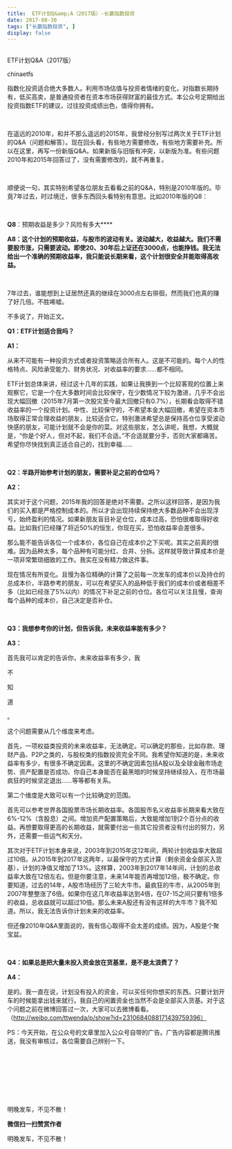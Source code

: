 ```yaml
---
title:  ETF计划Q&amp;A（2017版）-长赢指数投资
date: 2017-08-30
tags: ["长赢指数投资", ]
display: false
---
```



## 



ETF计划Q&amp;A（2017版）




chinaetfs




指数化投资适合绝大多数人。利用市场估值与投资者情绪的变化，对指数长期持有，低买高卖，是普通投资者在资本市场获得财富的最佳方式。本公众号定期给出投资指数ETF的建议，过往投资成绩出色，值得你拥有。


&nbsp;

在遥远的2010年，和并不那么遥远的2015年，我曾经分别写过两次关于ETF计划的Q&amp;A（问题和解答）。现在回头看，有些地方需要修改，有些地方需要补充。所以在这里，再写一份新版Q&amp;A。如果新版与旧版有冲突，以新版为准。有些问题2010年和2015年回答过了，没有需要修改的，就不再重复。

&nbsp;

顺便说一句，其实特别希望各位朋友去看看之前的Q&amp;A，特别是2010年版的。毕竟7年过去，时过境迁，很多东西回头看特别有意思。比如2010年版的Q8：

&nbsp;

****Q8****：预期收益是多少？风险有多大****

**A8：这个计划的预期收益，与股市的波动有关。波动越大，收益越大。我们不需要股市涨，只需要波动。即使20、30年后上证还在3000点，也能挣钱。我无法给出一个准确的预期收益率，我只能说长期来看，这个计划很安全并能取得高收益。**

&nbsp;

7年过去，谁能想到上证居然还真的继续在3000点左右徘徊，然而我们也真的赚了好几倍。不胜唏嘘。





不多说了，开始正文。









**Q1：ETF计划适合我吗？**



**A1：**

从来不可能有一种投资方式或者投资策略适合所有人。这是不可能的。每个人的性格特点、风险承受能力、财务状况、对收益率的要求……都不相同。



ETF计划总体来讲，经过这十几年的实践，如果让我换到一个比较客观的位置上来观察它，它是一个在大多数时间会比较保守，在少数情况下较为激进，几乎不会出现大幅回撤（2015年7月第一次股灾至今最大回撤只有0.7%），长期看会取得不错收益率的一个投资计划。中性、比较保守的，不希望本金大幅回撤，希望在资本市场取得正常合理收益的朋友，比较适合它。特别激进希望总是保持高仓位享受波动快感的朋友，可能计划就不会是你的菜。对这些朋友，怎么讲呢，我想，大概就是，“你是个好人，但对不起，我们不合适。”不合适就要分手，否则大家都痛苦。希望你尽快找到真正适合自己的，找到幸福……

&nbsp;





**Q2：半路开始参考计划的朋友，需要补足之前的仓位吗？**



**A2：**

其实对于这个问题，2015年我的回答是绝对不需要。之所以这样回答，是因为我们的买入都是严格控制成本的。所以才会出现持续保持绝大多数品种不会出现浮亏，始终盈利的情况。如果新朋友盲目补足仓位，成本过高，恐怕很难取得好收益。比如我们已经赚了将近50%的恒生，你现在买，恐怕收益率会差很多。



那么能不能告诉各位一个成本价，各位自己在成本价之下买呢。其实之前真的很难。因为品种太多，每个品种有可能分红、合并、分拆。这样就导致计算成本价是一项非常繁琐细致的工作。我实在没有精力做这件事。



现在情况有所变化。且慢为各位精确的计算了之前每一次发车的成本价以及持仓的总成本价，半路参考的朋友，可以在希望买入的品种低于我们的成本价或者相差不多（比如已经涨了5%以内）的情况下补足之前的仓位。各位可以关注且慢，查询每个品种的成本价，自己决定是否补仓。

&nbsp;







**Q3：我想参考你的计划，但告诉我，未来收益率能有多少？**



**A3：**

首先我可以肯定的告诉你，未来收益率有多少，我

不

知

道

。



这个问题需要从几个维度来考虑。



首先，一项权益类投资的未来收益率，无法确定。可以确定的那些，比如存款、理财产品、P2P之类的，与股权类的指数投资完全不同。我希望你知道的是，未来收益率有多少，有很多不确定因素。这里的不确定因素包括A股以及全球金融市场走势、资产配置是否成功、你自己本身能否在最黑暗的时候坚持继续投入，在市场最疯狂的时候坚定退出……等等都有关系。



第二个维度是大致可以有一个比较确定的范围。



首先可以参考世界各国股票市场长期收益率。各国股市名义收益率长期来看大致在6%-12%（含股息）之间。增加资产配置策略后，大致能增加1到2个百分点的收益。再想要取得更高的长期收益，就需要付出一些其它投资者没有付出的努力，另外，还需要一些运气和天分。



其次对于ETF计划本身来说，2003年到2015年这12年间，两轮计划收益率大致超过10倍。从2015年到2017年这两年，以最保守的方式计算（剩余资金全部买入货基），计划的净值又增加了13%。这样算，2003年到2017年14年间，计划的总收益率大致在12倍左右。但是你要注意，未来14年能否再增加12倍，极不确定。你要知道，过去的14年，A股市场经历了三轮大牛市。最疯狂的牛市，从2005年到2007年整整涨了6倍。如果你在这几年收益率达到4倍，在07-15之间只要有1倍多的收益，总收益就可以超过10倍。那么未来A股还有没有这样的大牛市？我不知道。所以，我无法告诉你计划未来的收益率。



但还像2010年Q&amp;A里面说的，我有信心取得不会太差的成绩。因为，A股是个聚宝盆。







&nbsp;

**Q4：如果总是把大量未投入资金放在货基里，是不是太浪费了？**



**A4：**

是的。我一直在说，计划没有投入的资金，可以买任何你想买的东西。只要计划开车的时候能拿出钱来就行。我自己的闲置资金也当然不会是全部买入货基。对于这个问题之前在微博回答过一次，大家可以去微博看看。（http://weibo.com/ttwenda/p/show?id=2310684088171439759396）





PS：今天开始，在公众号的文章里加入公众号自带的广告。广告内容都是腾讯推送，我没有审核过，各位需要自己辨别一下。

&nbsp;

&nbsp;

&nbsp;

&nbsp;



明晚发车，不见不散！


**微信扫一扫赞赏作者**






明晚发车，不见不散！